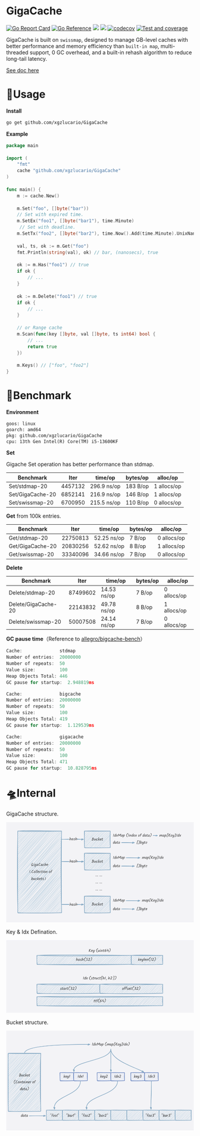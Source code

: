 # GigaCache

[![Go Report Card](https://goreportcard.com/badge/github.com/xgzlucario/GigaCache)](https://goreportcard.com/report/github.com/xgzlucario/GigaCache) [![Go Reference](https://pkg.go.dev/badge/github.com/xgzlucario/GigaCache.svg)](https://pkg.go.dev/github.com/xgzlucario/GigaCache) ![](https://img.shields.io/badge/go-1.21.0-orange.svg) ![](https://img.shields.io/github/languages/code-size/xgzlucario/GigaCache.svg) [![codecov](https://codecov.io/gh/xgzlucario/GigaCache/graph/badge.svg?token=yC1xELYaM2)](https://codecov.io/gh/xgzlucario/GigaCache) [![Test and coverage](https://github.com/xgzlucario/GigaCache/actions/workflows/rotom.yml/badge.svg)](https://github.com/xgzlucario/GigaCache/actions/workflows/rotom.yml)

GigaCache is built on `swissmap`, designed to manage GB-level caches with better performance and memory efficiency than `built-in map`, multi-threaded support, 0 GC overhead, and a built-in rehash algorithm to reduce long-tail latency.

[See doc here](https://www.yuque.com/1ucario/devdoc/ntyyeekkxu8apngd?singleDoc)

# 🚗Usage

**Install**

```bash
go get github.com/xgzlucario/GigaCache
```

**Example**

```go
package main

import (
    "fmt"
    cache "github.com/xgzlucario/GigaCache"
)

func main() {
    m := cache.New()

    m.Set("foo", []byte("bar"))
    // Set with expired time.
    m.SetEx("foo1", []byte("bar1"), time.Minute)
     // Set with deadline.
    m.SetTx("foo2", []byte("bar2"), time.Now().Add(time.Minute).UnixNano())

    val, ts, ok := m.Get("foo")
    fmt.Println(string(val), ok) // bar, (nanosecs), true

    ok := m.Has("foo1") // true
    if ok { 
        // ...
    }

    ok := m.Delete("foo1") // true
    if ok { 
        // ...
    }

    // or Range cache
    m.Scan(func(key []byte, val []byte, ts int64) bool {
        // ...
        return true
    })

    m.Keys() // ["foo", "foo2"]
}
```

# 🚀Benchmark

**Environment**

```
goos: linux
goarch: amd64
pkg: github.com/xgzlucario/GigaCache
cpu: 13th Gen Intel(R) Core(TM) i5-13600KF
```

**Set**

Gigache Set operation has better performance than stdmap.

| Benchmark        | Iter    | time/op     | bytes/op | alloc/op    |
| ---------------- | ------- | ----------- | -------- | ----------- |
| Set/stdmap-20    | 4457132 | 296.9 ns/op | 183 B/op | 1 allocs/op |
| Set/GigaCache-20 | 6852141 | 216.9 ns/op | 146 B/op | 1 allocs/op |
| Set/swissmap-20  | 6700950 | 215.5 ns/op | 110 B/op | 0 allocs/op |

**Get** from 100k entries.

| Benchmark        | Iter     | time/op     | bytes/op | alloc/op    |
| ---------------- | -------- | ----------- | -------- | ----------- |
| Get/stdmap-20    | 22750813 | 52.25 ns/op | 7 B/op   | 0 allocs/op |
| Get/GigaCache-20 | 20830256 | 52.62 ns/op | 8 B/op   | 1 allocs/op |
| Get/swissmap-20  | 33340096 | 34.66 ns/op | 7 B/op   | 0 allocs/op |

**Delete**

| Benchmark              | Iter     | time/op     | bytes/op | alloc/op    |
| ---------------------- | -------- | ----------- | -------- | ----------- |
| Delete/stdmap-20       | 87499602 | 14.53 ns/op |	7 B/op	 | 0 allocs/op |
| Delete/GigaCache-20    | 22143832 | 49.78 ns/op |	8 B/op	 | 1 allocs/op |
| Delete/swissmap-20     | 50007508	| 24.14 ns/op |	7 B/op	 | 0 allocs/op |

**GC pause time**（Reference to [allegro/bigcache-bench](https://github.com/allegro/bigcache-bench)）

```go
Cache:              stdmap
Number of entries:  20000000
Number of repeats:  50
Value size:         100
Heap Objects Total: 446
GC pause for startup:  2.948819ms
```

```go
Cache:              bigcache
Number of entries:  20000000
Number of repeats:  50
Value size:         100
Heap Objects Total: 419
GC pause for startup:  1.129539ms
```

```go
Cache:              gigacache
Number of entries:  20000000
Number of repeats:  50
Value size:         100
Heap Objects Total: 471
GC pause for startup:  10.828795ms
```

# 🛸Internal

GigaCache structure.

![p1](p1.png)

Key & Idx Defination.

![p2](p2.png)

Bucket structure.

![p3](p3.png)
